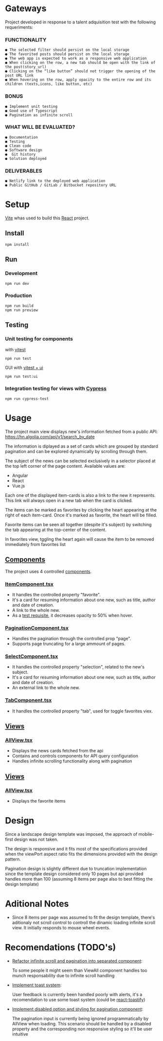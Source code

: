 # Gateways
Project developed in response to a talent adquisition test with the following requeriments:

### FUNCTIONALITY
    ● The selected filter should persist on the local storage
    ● The favorited posts should persist on the local storage
    ● The web app is expected to work as a responsive web application
    ● When clicking on the row, a new tab should be open with the link of the post(story_url)
    ● Clicking on the “like button” should not trigger the opening of the post URL link
    ● When hovering on the row, apply opacity to the entire row and its children (texts,icons, like button, etc)
### BONUS
    ● Implement unit testing
    ● Good use of Typescript
    ● Pagination as infinite scroll
### WHAT WILL BE EVALUATED?
    ● Documentation
    ● Testing
    ● Clean code
    ● Software design
    ●  Git history
    ● Solution deployed
### DELIVERABLES
    ● Netlify link to the deployed web application
    ● Public GitHub / GitLab / Bitbucket repository URL

# Setup
[Vite](https://vitejs.dev/) whas used to build this [React](https://es.reactjs.org/) project.

## Install
```
npm install
```

## Run
### Development
```
npm run dev
```

### Production
```
npm run build
npm run preview
```

## Testing
### Unit testing for components
with [vitest](https://vitest.dev/)
```
npm run test
```
GUI with [vitest + ui](https://www.npmjs.com/package/@vitest/ui)
```
npm run test:ui
```
### Integration testing for views with [Cypress](https://www.cypress.io/)
```
npm run cypress-test
```

# Usage
The project main view displays new's information fetched from a public API:
https://hn.algolia.com/api/v1/search_by_date

The information is diplayed as a set of cards which are grouped by standard pagination and can be explored dynamically by scrolling through them.

The subject of the news can be selected exclusively in a selector placed at the top left corner of the page content. Available values are:
- Angular
- React
- Vue.js

Each one of the displayed item-cards is also a link to the new it represents. This link will always open in a new tab when the card is clicked.

The items can be marked as favorites by clicking the heart appearing at the right of each item-card. Once it's marked as favorite, the heart will be filled.

Favorite items can be seen all together (despite it's subject) by switching the tab appearing at the top-center of the content.

In favorites view, tggling the heart again will cause the item to be removed immediately from favorites list

## [Components](src/components/)
The project uses 4 controlled [components](https://shopify-1.gitbook.io/react/2.-intermediate/controlled-and-uncontrolled-components). 

### [ItemComponent.tsx](src/components/ItemComponent.tsx)
- It handles the controlled property "favorite".
- It's a card for resuming information about one new, such as title, author and date of creation. 
- A link to the whole new.
- As a [test requisite](#functionality), it decreases opacity to 50% when hover.

### [PaginationComponent.tsx](src/components/PaginationComponent.tsx)

- Handles the pagination through the controlled prop "page".
- Supports page truncating for a large ammount of pages.

### [SelectComponent.tsx](src/components/SelectComponent.tsx)
- It handles the controlled property "selection", related to the new's subject.
- It's a card for resuming information about one new, such as title, author and date of creation. 
- An external link to the whole new.


### [TabComponent.tsx](src/components/TabComponent.tsx)

- It handles the controlled property "tab", used for toggle favorites viex.

## [Views](src/views/)
### [AllView.tsx](src/views/AllView.tsx)

- Displays the news cards fetched from the api
- Contains and controls components for API query configuration
- Handles infinite scrolling functionality along with pagination

## [Views](src/views/)
### [AllView.tsx](src/views/AllView.tsx)

- Displays the favorite items


# Design
Since a landscape design template was imposed, the approach of mobile-first design was not taken.

The design is responsive and it fits most of the specifications provided when the viewPort aspect ratio fits the dimensions provided with the design pattern.

Pagination design is slightly different due to truncation implementation since the template design considered only 10 pages but api provided handles more than 100 (assuming 8 items per page also to best fitting the design template)

# Aditional Notes
- Since 8 items per page was assumed to fit the design template, there's aditionaly not scroll control to controll the dinamic loading infinite scroll view. It initially responds to mouse wheel events.

# Recomendations (TODO's)
- [Refactor infinite scroll and pagination into separated component](src/views/AllView.tsx#L7):
    
    To some people it might seem than ViewAll component handles too munch responsability due to infinite scroll handling
- [Implement toast system](src/views/AllView.tsx#L137):

    User feedback is currently been handled poorly with alerts, it's a recomendation to use some toast system (could be [react-toastify](https://www.npmjs.com/package/react-toastify))

- [Implement disabled option and styling for pagination component](src/views/AllView.tsx#L251):

    The pagination input is currently being ignored programmatically by AllView when loading. This scenario should be handled by a disabled property and the corresponding non responsive styling so it'll be user intuitive

